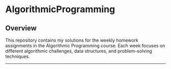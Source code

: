 # AlgorithmicProgramming

## Overview  
This repository contains my solutions for the weekly homework assignments in the Algorithmic Programming course. 
Each week focuses on different algorithmic challenges, data structures, and problem-solving techniques.

---

